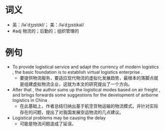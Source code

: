 # 词义
- 英：/lə'dʒɪstɪkl/； 美：/ləˈdʒɪstɪkəl/
- #adj 物流的；后勤的；组织管理的
# 例句
- To provide logistical service and adapt the currency of modern logistics , the basic foundation is to establish virtual logistics enterprise .
	- 要提供物流服务，要适应现代物流的虚拟化发展趋势，最根本的落脚点就是组建虚拟物流企业，这就为本文的研究提出了一个方向。
- After that , the author sums up the logistical modes based on air freight , and brings forwards some suggestions for the development of airborne logistics in China .
	- 在此基础上，作者总结归纳出基于航空货物运输的物流模式，并针对实际存在的问题，提出了对我国发展空运物流的几点建议。
- Logistical problems may be causing the delay
	- 可能是物流问题造成了延误。
